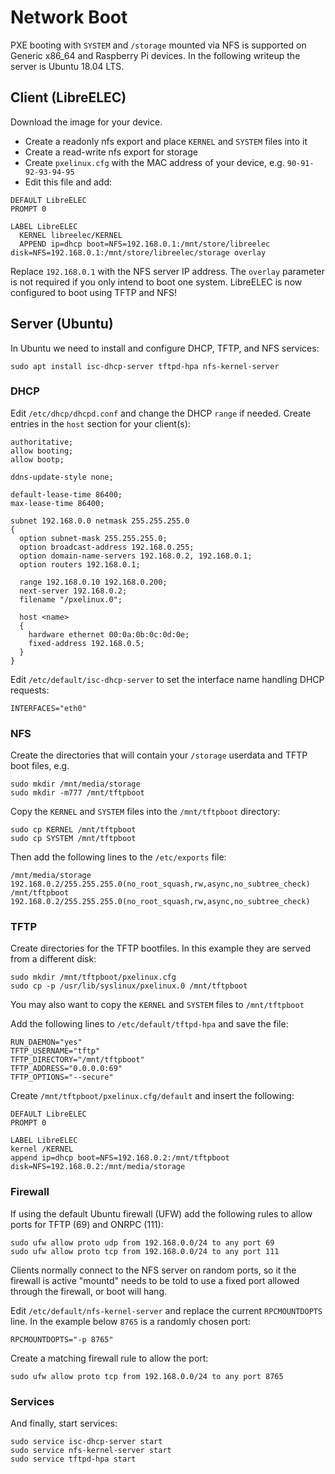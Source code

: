 # Network Boot

PXE booting with `SYSTEM` and `/storage` mounted via NFS is supported on Generic x86\_64 and Raspberry Pi devices. In the following writeup the server is Ubuntu 18.04 LTS.

## Client \(LibreELEC\)

Download the image for your device.

* Create a readonly nfs export and place `KERNEL` and `SYSTEM` files into it 
* Create a read-write nfs export for storage
* Create `pxelinux.cfg` with the MAC address of your device, e.g. `90-91-92-93-94-95`
* Edit this file and add:

```text
DEFAULT LibreELEC
PROMPT 0

LABEL LibreELEC
  KERNEL libreelec/KERNEL
  APPEND ip=dhcp boot=NFS=192.168.0.1:/mnt/store/libreelec disk=NFS=192.168.0.1:/mnt/store/libreelec/storage overlay
```

Replace `192.168.0.1` with the NFS server IP address. The `overlay` parameter is not required if you only intend to boot one system. LibreELEC is now configured to boot using TFTP and NFS!

## Server \(Ubuntu\)

In Ubuntu we need to install and configure DHCP, TFTP, and NFS services:

```text
sudo apt install isc-dhcp-server tftpd-hpa nfs-kernel-server
```

### DHCP

Edit `/etc/dhcp/dhcpd.conf` and change the DHCP `range` if needed. Create entries in the `host` section for your client\(s\):

```text
authoritative;
allow booting;
allow bootp;

ddns-update-style none;

default-lease-time 86400;
max-lease-time 86400;

subnet 192.168.0.0 netmask 255.255.255.0
{
  option subnet-mask 255.255.255.0;
  option broadcast-address 192.168.0.255;
  option domain-name-servers 192.168.0.2, 192.168.0.1;
  option routers 192.168.0.1;

  range 192.168.0.10 192.168.0.200;
  next-server 192.168.0.2;
  filename "/pxelinux.0";

  host <name>
  {
    hardware ethernet 00:0a:0b:0c:0d:0e;
    fixed-address 192.168.0.5;
  }
}
```

Edit `/etc/default/isc-dhcp-server` to set the interface name handling DHCP requests:

```text
INTERFACES="eth0"
```

### NFS

Create the directories that will contain your `/storage` userdata and TFTP boot files, e.g.

```text
sudo mkdir /mnt/media/storage
sudo mkdir -m777 /mnt/tftpboot
```

Copy the `KERNEL` and `SYSTEM` files into the `/mnt/tftpboot` directory:

```text
sudo cp KERNEL /mnt/tftpboot
sudo cp SYSTEM /mnt/tftpboot
```

Then add the following lines to the `/etc/exports` file:

```text
/mnt/media/storage      192.168.0.2/255.255.255.0(no_root_squash,rw,async,no_subtree_check)
/mnt/tftpboot           192.168.0.2/255.255.255.0(no_root_squash,rw,async,no_subtree_check)
```

### TFTP

Create directories for the TFTP bootfiles. In this example they are served from a different disk:

```text
sudo mkdir /mnt/tftpboot/pxelinux.cfg
sudo cp -p /usr/lib/syslinux/pxelinux.0 /mnt/tftpboot
```

You may also want to copy the `KERNEL` and `SYSTEM` files to `/mnt/tftpboot`

Add the following lines to `/etc/default/tftpd-hpa` and save the file:

```text
RUN_DAEMON="yes"
TFTP_USERNAME="tftp"
TFTP_DIRECTORY="/mnt/tftpboot"
TFTP_ADDRESS="0.0.0.0:69"
TFTP_OPTIONS="--secure"
```

Create `/mnt/tftpboot/pxelinux.cfg/default` and insert the following:

```text
DEFAULT LibreELEC
PROMPT 0

LABEL LibreELEC
kernel /KERNEL
append ip=dhcp boot=NFS=192.168.0.2:/mnt/tftpboot disk=NFS=192.168.0.2:/mnt/media/storage
```

### Firewall

If using the default Ubuntu firewall \(UFW\) add the following rules to allow ports for TFTP \(69\) and ONRPC \(111\):

```text
sudo ufw allow proto udp from 192.168.0.0/24 to any port 69
sudo ufw allow proto tcp from 192.168.0.0/24 to any port 111
```

Clients normally connect to the NFS server on random ports, so it the firewall is active "mountd" needs to be told to use a fixed port allowed through the firewall, or boot will hang.

Edit `/etc/default/nfs-kernel-server` and replace the current `RPCMOUNTDOPTS` line. In the example below `8765` is a randomly chosen port:

```text
RPCMOUNTDOPTS="-p 8765"
```

Create a matching firewall rule to allow the port:

```text
sudo ufw allow proto tcp from 192.168.0.0/24 to any port 8765
```

### Services

And finally, start services:

```text
sudo service isc-dhcp-server start
sudo service nfs-kernel-server start
sudo service tftpd-hpa start
```

